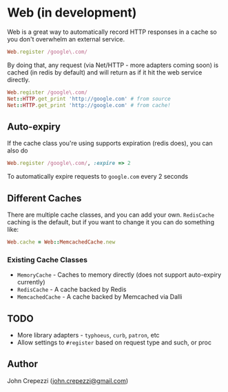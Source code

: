 # Web (in development)

Web is a great way to automatically record HTTP responses in a cache so you don't overwhelm an external service.

``` ruby
Web.register /google\.com/
```

By doing that, any request (via Net/HTTP - more adapters coming soon) is cached (in redis by default) and will return as if it hit the web service directly.

``` ruby
Web.register /google\.com/
Net::HTTP.get_print 'http://google.com' # from source
Net::HTTP.get_print 'http://google.com' # from cache!
```

## Auto-expiry

If the cache class you're using supports expiration (redis does), you can also do

``` ruby
Web.register /google\.com/, :expire => 2
```

To automatically expire requests to `google.com` every 2 seconds

## Different Caches

There are multiple cache classes, and you can add your own.  `RedisCache` caching is the default, but if you want to change it you can do something like:

``` ruby
Web.cache = Web::MemcachedCache.new
```

### Existing Cache Classes

* `MemoryCache` - Caches to memory directly (does not support auto-expiry currently)
* `RedisCache` - A cache backed by Redis
* `MemcachedCache` - A cache backed by Memcached via Dalli

## TODO

* More library adapters - `typhoeus`, `curb`, `patron`, etc
* Allow settings to `#register` based on request type and such, or proc

## Author

John Crepezzi (john.crepezzi@gmail.com)
